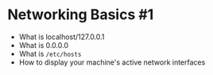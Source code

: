 # Networking Basics #1
  - What is localhost/127.0.0.1
  - What is 0.0.0.0
  - What is `/etc/hosts`
  - How to display your machine's active network interfaces